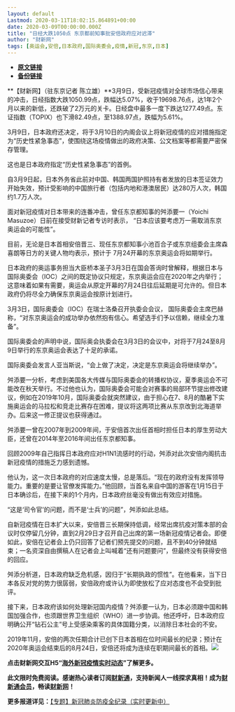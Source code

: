 ```yaml
---
layout: default
Lastmod: 2020-03-11T18:02:15.864891+00:00
date: 2020-03-09T00:00:00.000Z
title: "日经大跌1050点 东京都前知事批安倍政府应对迟滞"
author: "财新网"
tags: [奥运会,安倍,日本政府,国际奥委会,疫情,新冠,东京,日本]
---
```


* [**原文链接**](http://international.caixin.com/2020-03-09/101526005.html)
* [**备份链接**](http://archive.ph/uw9BK)


**【财新网】（驻东京记者 陈立雄）**3月9日，受新冠疫情对全球市场信心带来的冲击，日经指数大跌1050.99点，跌幅达5.07%，收于19698.76点，达1年2个月以来的新低，还跌破了2万元的关卡。日经盘中最多一度下跌达1277.49点。东证指数（TOPIX）也下滑82.49点，至1388.97点，跌幅为5.61%。

3月9日，日本政府还决定，将于3月10日的内阁会议上将新冠疫情的应对措施指定为“历史性紧急事态”，使围绕这场疫情做出的政府决策、公文档案等都需要严密保存管理。

这也是日本政府指定“历史性紧急事态”的首例。

自3月9日起，日本外务省此前对中国、韩国两国护照持有者发放的日本签证效力开始失效，预计受影响的中国旅行者（包括内地和港澳居民）达280万人次，韩国约1.7万人次。

面对新冠疫情对日本带来的连番冲击，曾任东京都知事的舛添要一（Yoichi Masuzoe）日前在接受财新记者专访时表示， “日本应该要考虑万一需取消东京奥运会的可能性”。

目前，无论是日本首相安倍晋三、现任东京都知事小池百合子或东京组委会主席森喜朗等日方的关键人物均表示，预计于 7月24开幕的东京奥运会将如期举行。

日本政府的奥运事务担当大臣桥本圣子3月3日在国会答询时曾解释，根据日本与国际奥委会（IOC）之间的既定协议只规定，东京奥运会应在2020年之内举行；这意味着如果有需要，奥运会从原定开幕的7月24日往后延期是可允许的。但日本政府仍将尽全力确保东京奥运会按原计划进行。

3月3日，国际奥委会（IOC）在瑞士洛桑召开执委会会议， 国际奥委会主席巴赫称，“对东京奥运会的成功举办依然抱有信心。希望选手们予以信赖，继续全力准备”。

国际奥委会的声明中说，国际奥会执委会在3月3日的会议中，对将于7月24至8月9日举行的东京奥运会表达了十足的承诺。

国际奥委会发言人亚当斯说，“会上做了决定，决定是东京奥运会将继续举办”。

舛添要一分析，考虑到美国各大传媒与国际奥委会的转播权协议，夏季奥运会不可能改在秋天举行。不过他也认为，国际奥委会可能会对赛事的局部环节提出修改建议，例如在2019年10月，国际奥委会就突然建议，由于担心在7、8月的酷暑下实施奥运会的马拉松和竞走比赛存在困难，提议将这两项比赛从东京改到北海道举办。后来这一修正提议也获得通过。

舛添要一曾在2007年到2009年间，于安倍首次出任首相时担任日本的厚生劳动大臣，还曾在2014年至2016年间出任东京都知事。

回顾2009年自己指挥日本政府应对H1N1流感时的行动，舛添对此次安倍内阁抗击新冠疫情的措施乏力感到遗憾。

他认为，这一次日本政府的对应速度太慢，总是落后。“现在的政府没有发挥领导能力。重要的是要让官僚发挥能力。”他回顾，当首名来自中国的游客在1月15日于日本确诊后，在接下来的1个月内，日本政府丝毫没有做出有效应对措施。

“这是‘司令官’的问题，而不是‘士兵’的问题”，舛添如此总结。

自新冠疫情在日本扩大以来，安倍晋三长期保持低调，经常出席抗疫对策本部的会议时仅停留几分钟，直到2月29日才召开自己出席的第一场新冠疫情记者会。即便如此，安倍在记者会上仍只回答了记者们预先提交的问题，且不到40分钟就结束；一名资深自由撰稿人在记者会上叫喊着“还有问题要问”，但最终没有获得安倍的回应。

舛添分析道，日本政府缺乏危机感，因归于“长期执政的惯性”。在他看来，当下日本各反对党的势力很孱弱，安倍政府或许认为即使放松了应对态度也不会受到批评。

接下来，日本政府该如何处理新冠国内疫情？舛添要一认为，日本必须跟中国和韩国加强合作，也须跟世界卫生组织（WHO）进一步协调。他还呼吁，日本政府应明确公开“钻石公主”号上受感染乘客的具体国籍分类，以消除日本社会的不安。

2019年11月，安倍的两次任期合计已创下日本首相在位时间最长的纪录；预计在2020年奥运会结束后的8月24日，安倍还将成为连续在职期间最长的首相。[![](/images/post/d02a42d9cb3dec9320e5f550278911c7.ico)](http://international.caixin.com/2020-03-09/101526005.html)

**点击财新网交互H5“[海外新冠疫情实时动态](http://datanews.caixin.com/interactive/2020/pneumonia-h5/global.html)”了解更多。**

**此文限时免费阅读。感谢热心读者订阅[财新通](http://mall.caixin.com/mall/web/product/product.html?id=733&originReferrer=appfree&channelSource=appfree)，支持新闻人一线探求真相！成为[财新通会员](http://mall.caixin.com/mall/web/list/list.html?type=127&originReferrer=appfree&channelSource=appfree)，畅读[财新网](https://datayi.cn/1lnZaaidYRRn)！**

**更多报道详见：**[【专题】新冠肺炎防疫全纪录（实时更新中）](http://m.app.caixin.com/m_topic_detail/1473.html)

